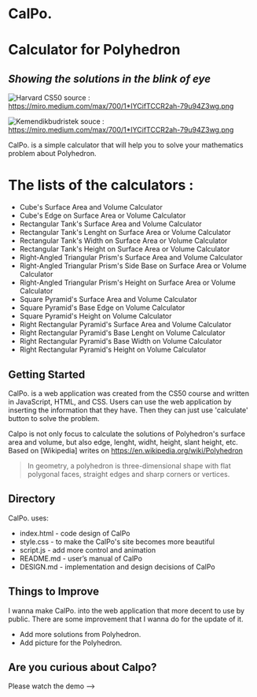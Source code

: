 # CalPo.

# Calculator for Polyhedron

## _Showing the solutions in the blink of eye_

![Harvard CS50](https://miro.medium.com/max/700/1*IYCifTCCR2ah-79u94Z3wg.png)
source : https://miro.medium.com/max/700/1*IYCifTCCR2ah-79u94Z3wg.png

![Kemendikbudristek](https://penggerak-cdn.siap.id/s3/gurupenggerak/logo-kemdikbudristek.png)
souce : https://miro.medium.com/max/700/1*IYCifTCCR2ah-79u94Z3wg.png

CalPo. is a simple calculator that will help you to solve your mathematics problem about Polyhedron.

# The lists of the calculators :

- Cube's Surface Area and Volume Calculator
- Cube's Edge on Surface Area or Volume Calculator
- Rectangular Tank's Surface Area and Volume Calculator
- Rectangular Tank's Lenght on Surface Area or Volume Calculator
- Rectangular Tank's Width on Surface Area or Volume Calculator
- Rectangular Tank's Height on Surface Area or Volume Calculator
- Right-Angled Triangular Prism's Surface Area and Volume Calculator
- Right-Angled Triangular Prism's Side Base on Surface Area or Volume Calculator
- Right-Angled Triangular Prism's Height on Surface Area or Volume Calculator
- Square Pyramid's Surface Area and Volume Calculator
- Square Pyramid's Base Edge on Volume Calculator
- Square Pyramid's Height on Volume Calculator
- Right Rectangular Pyramid's Surface Area and Volume Calculator
- Right Rectangular Pyramid's Base Lenght on Volume Calculator
- Right Rectangular Pyramid's Base Width on Volume Calculator
- Right Rectangular Pyramid's Height on Volume Calculator

## Getting Started

CalPo. is a web application was created from the CS50 course and written in JavaScript, HTML, and CSS. Users can use the web application by inserting the information that they have. Then they can just use 'calculate' button to solve the problem.

Calpo is not only focus to calculate the solutions of Polyhedron's surface area and volume, but also edge, lenght, widht, height, slant height, etc. Based on [Wikipedia] writes on https://en.wikipedia.org/wiki/Polyhedron

> In geometry, a polyhedron is
> three-dimensional shape with flat polygonal faces,
> straight edges and sharp corners or vertices.

## Directory

CalPo. uses:

- index.html - code design of CalPo
- style.css - to make the CalPo's site becomes more beautiful
- script.js - add more control and animation
- README.md - user’s manual of CalPo
- DESIGN.md - implementation and design decisions of CalPo

## Things to Improve

I wanna make CalPo. into the web application that more decent to use by public. There are some improvement that I wanna do for the update of it.

- Add more solutions from Polyhedron.
- Add picture for the Polyhedron.

## Are you curious about Calpo?

Please watch the demo -->
